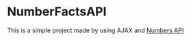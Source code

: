 # NumberFactsAPI

This is a simple project made by using AJAX and [Numbers API](http://numbersapi.com/#42)
